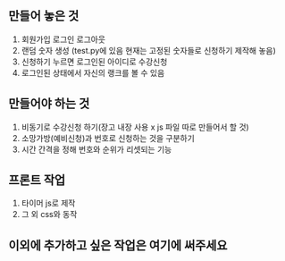 ## 만들어 놓은 것
1. 회원가입 로그인 로그아웃 
2. 랜덤 숫자 생성 (test.py에 있음 현재는 고정된 숫자들로 신청하기 제작해 놓음)
3. 신청하기 누르면 로그인된 아이디로 수강신청
4. 로그인된 상태에서 자신의 랭크를 볼 수 있음

## 만들어야 하는 것
1. 비동기로 수강신청 하기(장고 내장 사용 x js 파일 따로 만들어서 할 것)
2. 소망가방(예비신청)과 번호로 신청하는 것을 구분하기
4. 시간 간격을 정해 번호와 순위가 리셋되는 기능

## 프론트 작업
1. 타이머 js로 제작
2. 그 외 css와 동작



## 이외에 추가하고 싶은 작업은 여기에 써주세요
